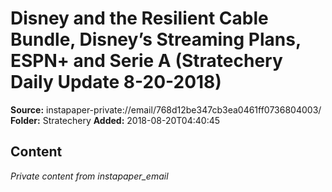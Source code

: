 # Disney and the Resilient Cable Bundle, Disney’s Streaming Plans, ESPN+ and Serie A (Stratechery Daily Update 8-20-2018)

**Source:** instapaper-private://email/768d12be347cb3ea0461ff0736804003/
**Folder:** Stratechery
**Added:** 2018-08-20T04:40:45




## Content
*Private content from instapaper_email*
